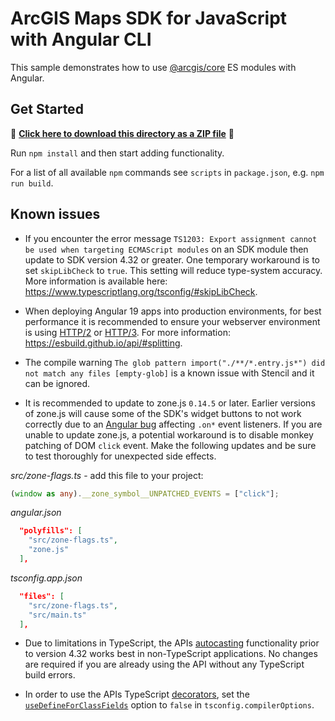 # ArcGIS Maps SDK for JavaScript with Angular CLI

This sample demonstrates how to use [@arcgis/core](https://www.npmjs.com/package/@arcgis/core) ES modules with Angular.

## Get Started

📁 **[Click here to download this directory as a ZIP file](https://esri.github.io/jsapi-resources/zips/core-sample-jsapi-angular-cli.zip)** 📁

Run `npm install` and then start adding functionality.

For a list of all available `npm` commands see `scripts` in `package.json`, e.g. `npm run build`.

## Known issues

- If you encounter the error message `TS1203: Export assignment cannot be used when targeting ECMAScript modules` on an SDK module then update to SDK version 4.32 or greater. One temporary workaround is to set `skipLibCheck` to `true`. This setting will reduce type-system accuracy. More information is available here: https://www.typescriptlang.org/tsconfig/#skipLibCheck.

- When deploying Angular 19 apps into production environments, for best performance it is recommended to ensure your webserver environment is using [HTTP/2](https://developer.mozilla.org/en-US/docs/Glossary/HTTP_2) or [HTTP/3](https://developer.mozilla.org/en-US/docs/Glossary/HTTP_3). For more information: https://esbuild.github.io/api/#splitting.

- The compile warning `The glob pattern import("./**/*.entry.js*") did not match any files [empty-glob]` is a known issue with Stencil and it can be ignored.

- It is recommended to update to zone.js `0.14.5` or later. Earlier versions of zone.js will cause some of the SDK's widget buttons to not work correctly due to an [Angular bug](https://github.com/angular/angular/issues/54581) affecting `.on*` event listeners. If you are unable to update zone.js, a potential workaround is to disable monkey patching of DOM `click` event. Make the following updates and be sure to test thoroughly for unexpected side effects.

_src/zone-flags.ts_ - add this file to your project:

```ts
(window as any).__zone_symbol__UNPATCHED_EVENTS = ["click"];
```

_angular.json_

```json
  "polyfills": [
    "src/zone-flags.ts",
    "zone.js"
  ],
```

_tsconfig.app.json_

```json
  "files": [
    "src/zone-flags.ts",
    "src/main.ts"
  ],
```

- Due to limitations in TypeScript, the APIs [autocasting](https://developers.arcgis.com/javascript/latest/programming-patterns/#autocasting) functionality prior to version 4.32 works best in non-TypeScript applications. No changes are required if you are already using the API without any TypeScript build errors.

- In order to use the APIs TypeScript [decorators](https://developers.arcgis.com/javascript/latest/api-reference/esri-core-accessorSupport-decorators.html), set the [`useDefineForClassFields`](https://www.typescriptlang.org/tsconfig#useDefineForClassFields) option to `false` in `tsconfig.compilerOptions`.
